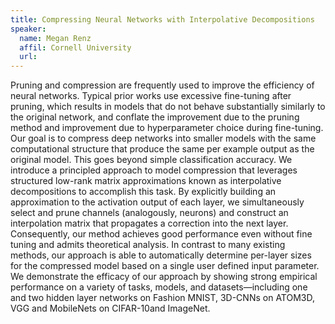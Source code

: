 ```yaml
---
title: Compressing Neural Networks with Interpolative Decompositions
speaker:
  name: Megan Renz
  affil: Cornell University
  url: 
---
```


Pruning and compression are frequently used to improve the efficiency of neural networks. Typical prior works use excessive fine-tuning after pruning, which results in models that do not behave substantially similarly to the original network, and conflate the improvement due to the pruning method and improvement due to hyperparameter choice during fine-tuning. Our goal is to compress deep networks into smaller models with the same computational structure that produce the same per example output as the original model. This goes beyond simple classification accuracy. We introduce a principled approach to model compression that leverages structured low-rank matrix approximations known as interpolative decompositions to accomplish this task. By explicitly building an approximation to the activation output of each layer, we simultaneously select and prune channels (analogously, neurons) and construct an interpolation matrix that propagates a correction into the next layer. Consequently, our method achieves good performance even without fine tuning and admits theoretical analysis. In contrast to many existing methods, our approach is able to automatically determine per-layer sizes for the compressed model based on a single user defined input parameter. We demonstrate the efficacy of our approach by showing strong empirical performance on a variety of tasks, models, and datasets&mdash;including one and two hidden layer networks on Fashion MNIST, 3D-CNNs on ATOM3D, VGG and MobileNets on CIFAR-10and ImageNet.
